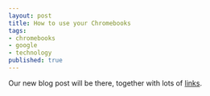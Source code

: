 ```yaml
---
layout: post
title: How to use your Chromebooks
tags:
- chromebooks
- google
- technology
published: true
---
```


Our new blog post will be there, together with lots of [links](www.astra-alliance.com).

<!--more-->